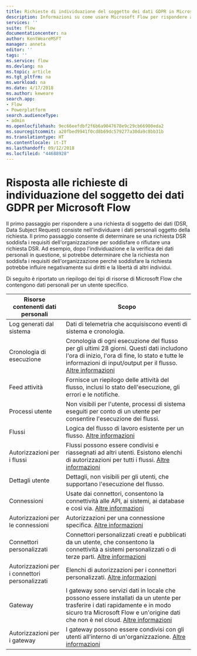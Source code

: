 ```yaml
---
title: Richieste di individuazione del soggetto dei dati GDPR in Microsoft Flow | Microsoft Docs
description: Informazioni su come usare Microsoft Flow per rispondere alle richieste di individuazione del soggetto dei dati GPDR.
services: ''
suite: flow
documentationcenter: na
author: KentWeareMSFT
manager: anneta
editor: ''
tags: ''
ms.service: flow
ms.devlang: na
ms.topic: article
ms.tgt_pltfrm: na
ms.workload: na
ms.date: 4/17/2018
ms.author: keweare
search.app:
- Flow
- Powerplatform
search.audienceType:
- admin
ms.openlocfilehash: 9ec66eefdbf2f6b6a9047678e9c29cb66900eda2
ms.sourcegitcommit: a20fbed9941f0cd8b69dc579277a30da9c8bb31b
ms.translationtype: HT
ms.contentlocale: it-IT
ms.lasthandoff: 09/12/2018
ms.locfileid: "44688928"
---
```

# <a name="responding-to-gdpr-data-subject-discovery-requests-for-microsoft-flow"></a>Risposta alle richieste di individuazione del soggetto dei dati GDPR per Microsoft Flow

Il primo passaggio per rispondere a una richiesta di soggetto dei dati (DSR, Data Subject Request) consiste nell'individuare i dati personali oggetto della richiesta. Il primo passaggio consente di determinare se una richiesta DSR soddisfa i requisiti dell'organizzazione per soddisfare o rifiutare una richiesta DSR. Ad esempio, dopo l'individuazione e la verifica dei dati personali in questione, si potrebbe determinare che la richiesta non soddisfa i requisiti dell'organizzazione perché soddisfare la richiesta potrebbe influire negativamente sui diritti e la libertà di altri individui.

Di seguito è riportato un riepilogo dei tipi di risorse di Microsoft Flow che contengono dati personali per un utente specifico.

|**Risorse contenenti dati personali**|**Scopo**|
|-----|-----|
|Log generati dal sistema|Dati di telemetria che acquisiscono eventi di sistema e cronologia.|
|Cronologia di esecuzione|Cronologia di ogni esecuzione del flusso per gli ultimi 28 giorni. Questi dati includono l'ora di inizio, l'ora di fine, lo stato e tutte le informazioni di input/output per il flusso. [Altre informazioni](https://flow.microsoft.com/blog/download-history-recurrence/)|
|Feed attività| Fornisce un riepilogo delle attività del flusso, inclusi lo stato dell'esecuzione, gli errori e le notifiche.|
|Processi utente|Non visibili per l'utente, processi di sistema eseguiti per conto di un utente per consentire l'esecuzione dei flussi.|
|Flussi|Logica del flusso di lavoro esistente per un flusso. [Altre informazioni](https://docs.microsoft.com/flow/get-started-logic-flow)|
|Autorizzazioni per i flussi|Flussi possono essere condivisi e riassegnati ad altri utenti. Esistono elenchi di autorizzazioni per tutti i flussi. [Altre informazioni](https://docs.microsoft.com/flow/frequently-asked-questions#can-i-share-the-flows-i-create)|
|Dettagli utente|Dettagli, non visibili per gli utenti, che supportano l'esecuzione del flusso.|
|Connessioni|Usate dai connettori, consentono la connettività alle API, ai sistemi, ai database e così via. [Altre informazioni](https://docs.microsoft.com/flow/add-manage-connections)|
|Autorizzazioni per le connessioni|Autorizzazioni per una connessione specifica. [Altre informazioni](https://docs.microsoft.com/flow/add-manage-connections)|
|Connettori personalizzati|Connettori personalizzati creati e pubblicati da un utente, che consentono la connettività a sistemi personalizzati o di terze parti. [Altre informazioni](https://docs.microsoft.com/connectors/custom-connectors/)|
|Autorizzazioni per i connettori personalizzati|Elenchi di autorizzazioni per i connettori personalizzati. [Altre informazioni](https://docs.microsoft.com/connectors/custom-connectors/share)|
|Gateway|I gateway sono servizi dati in locale che possono essere installati da un utente per trasferire i dati rapidamente e in modo sicuro tra Microsoft Flow e un'origine dati che non è nel cloud. [Altre informazioni](https://docs.microsoft.com/flow/gateway-manage)|
|Autorizzazioni per i gateway|I gateway possono essere condivisi con gli utenti all'interno di un'organizzazione. [Altre informazioni](https://go.microsoft.com/fwlink/?linkid=872249)|
